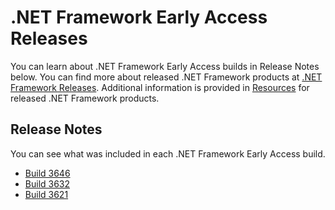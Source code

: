 # .NET Framework Early Access Releases

You can learn about .NET Framework Early Access builds in Release Notes below. You can find more about released .NET Framework products at [.NET Framework Releases](https://github.com/Microsoft/dotnet/blob/master/releases/README.md). Additional information is provided in [Resources](#resources) for released .NET Framework products.

## Release Notes

You can see what was included in each .NET Framework Early Access build. 

- [Build 3646](build-3646/readme.md)
- [Build 3632](build-3632/readme.md)
- [Build 3621](build-3621/readme.md)
